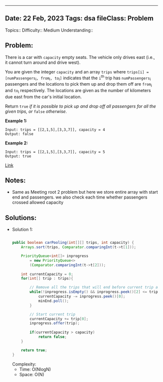 
---
Date: 22 Feb, 2023
Tags: dsa
fileClass: Problem
---
Topics:: 
Difficulty::  Medium
Understanding:: 
## Problem: 
 There is a car with `capacity` empty seats. The vehicle only drives east (i.e., it cannot turn around and drive west).

You are given the integer `capacity` and an array `trips` where `trips[i] = [numPassengers`<sub>i</sub>`, from`<sub>i</sub>`, to`<sub>i</sub>`]` indicates that the `i`<sup>th</sup> trip has `numPassengers`<sub>i</sub> passengers and the locations to pick them up and drop them off are `from`<sub>i</sub> and `to`<sub>i</sub> respectively. The locations are given as the number of kilometers due east from the car's initial location.

Return `true` _if it is possible to pick up and drop off all passengers for all the given trips, or_ `false` _otherwise_.

**Example 1:**

	Input: trips = [[2,1,5],[3,3,7]], capacity = 4
	Output: false

**Example 2:**

	Input: trips = [[2,1,5],[3,3,7]], capacity = 5
	Output: true

[Link]( https://leetcode.com/problems/car-pooling)

## Notes: 
- Same as Meeting root 2 problem but here we store entire array with start end and passengers. we also check each time whether passengers crossed allowed capacity

## Solutions: 

- Solution 1: 
	```java
	
	public boolean carPooling(int[][] trips, int capacity) {
        Arrays.sort(trips, Comparator.comparingInt(t->t[1]));

        PriorityQueue<int[]> inprogress 
            = new PriorityQueue<>
            (Comparator.comparingInt(t->t[2]));
            
        int currentCapacity = 0;
        for(int[] trip : trips){

            // Remove all the trips that will end before current trip atart
            while(!inprogress.isEmpty() && inprogress.peek()[2] <= trip[1]){
                currentCapacity -= inprogress.peek()[0];
                minEnd.poll();
            }

			// Start current trip
            currentCapacity += trip[0];
            inprogress.offer(trip);
            
            if(currentCapacity > capacity)
                return false;
        }

        return true;
    }
	
	```
	Complexity: 
	- Time: O(NlogN) 
	- Space: O(N)


